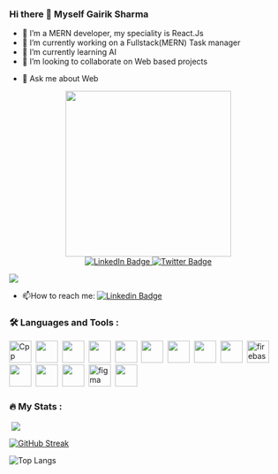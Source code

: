 ### Hi there 👋 Myself Gairik Sharma
- :telescope: I’m a MERN developer, my speciality is React.Js
- 🔭 I’m currently working on a Fullstack(MERN) Task manager
- 🌱 I’m currently learning AI
- 👯 I’m looking to collaborate on Web based projects
<!-- - 🤔 I’m looking for help with ... -->
- 💬 Ask me about Web
<!-- - 📫 How to reach me: ...
- 😄 Pronouns: ...
- ⚡ Fun fact: ... -->
<div id="header" align="center">
  <img src="https://media.giphy.com/media/M9gbBd9nbDrOTu1Mqx/giphy.gif" width="300"/>
</div>

<div id="badges" align="center">
  <a href="https://www.linkedin.com/in/gairik-sharma-1633b4223/">
    <img src="https://img.shields.io/badge/LinkedIn-blue?style=for-the-badge&logo=linkedin&logoColor=white" alt="LinkedIn Badge"/>
  </a>
  <a href="https://twitter.com/sharma_gairik">
    <img src="https://img.shields.io/badge/Twitter-blue?style=for-the-badge&logo=twitter&logoColor=white" alt="Twitter Badge"/>
  </a>
</div>

<p align="left"> <a href="https://github.com/ryo-ma/github-profile-trophy"><img src="https://github-profile-trophy.vercel.app/?username=GairikSharma" /></a> </p>



<!-- 
- :telescope: I’m a MERN developer, my speciality is React.Js

- :seedling: Exploring AI -->

- :mailbox:How to reach me: [![Linkedin Badge](https://img.shields.io/badge/-Gairik-blue?style=flat&logo=Linkedin&logoColor=white)](https://www.linkedin.com/in/gairik-sharma-1633b4223/)




### :hammer_and_wrench: Languages and Tools :

<div>
  <img src="https://icongr.am/devicon/c-original.svg?size=128&color=currentColor" title="C++" alt="Cpp" width="40" height="40"/>&nbsp;
  <img src="https://icongr.am/devicon/cplusplus-original.svg?size=128&color=currentColor" width="40" height="40"/>&nbsp;
  <img src="https://icongr.am/devicon/javascript-original.svg?size=128&color=currentColor" width="40" height="40"/>&nbsp;
  <img src="https://icongr.am/devicon/react-original.svg?size=128&color=currentColor" width="40" height="40"/>&nbsp;
  <img src="https://icongr.am/devicon/html5-original.svg?size=128&color=currentColor" width="40" height="40"/>&nbsp;
  <img src="https://icongr.am/devicon/css3-original.svg?size=128&color=currentColor" width="40" height="40"/>&nbsp;
  <img src="https://icongr.am/devicon/nodejs-original.svg?size=128&color=currentColor" width="40" height="40"/>&nbsp;
  <img src="https://icongr.am/devicon/express-original.svg?size=128&color=currentColor" width="40" height="40"/>&nbsp;
  <img src="https://icongr.am/devicon/mongodb-original.svg?size=128&color=currentColor" width="40" height="40"/>&nbsp;
  <img src="https://www.vectorlogo.zone/logos/firebase/firebase-icon.svg" alt="firebase" width="40" height="40"/>&nbsp;
  <img src="https://icongr.am/devicon/git-original.svg?size=128&color=currentColor" width="40" height="40"/>&nbsp;
  <img src="https://icongr.am/devicon/github-original.svg?size=128&color=currentColor" width="40" height="40"/>&nbsp;
  <img src="https://icongr.am/devicon/python-original.svg?size=128&color=currentColor" width="40" height="40"/>&nbsp;
  <img src="https://www.vectorlogo.zone/logos/figma/figma-icon.svg" alt="figma" width="40" height="40"/>&nbsp;
  <img src="https://icongr.am/devicon/jquery-original-wordmark.svg?size=128&color=currentColor" width="40" height="40"/>&nbsp;
</div>


### :fire: My Stats :

<p>&nbsp;<img align="center" src="https://github-readme-stats.vercel.app/api?username=GairikSharma&show_icons=true&locale=en&theme=dark" /></p>

[![GitHub Streak](http://github-readme-streak-stats.herokuapp.com?user=GairikSharma&theme=dark)](https://git.io/streak-stats)

![Top Langs](https://github-readme-stats.vercel.app/api/top-langs/?username=GairikSharma&layout=compact&theme=dark)



<!-- **GairikSharma/GairikSharma** is a ✨ _special_ ✨ repository because its `README.md` (this file) appears on your GitHub profile.

Here are some ideas to get you started: -->

